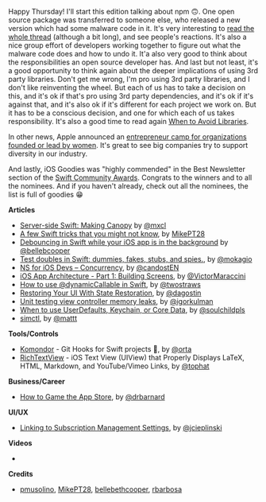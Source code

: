 Happy Thursday! I'll start this edition talking about npm 🙃. One open source package was transferred to someone else, who released a new version which had some malware code in it. It's very interesting to [read the whole thread](https://github.com/dominictarr/event-stream/issues/116) (although a bit long), and see people's reactions. It's also a nice group effort of developers working together to figure out what the malware code does and how to undo it. It'a also very good to think about the responsibilities an open source developer has. And last but not least, it's a good opportunity to think again about the deeper implications of using 3rd party libraries. Don't get me wrong, I'm pro using 3rd party libraries, and I don't like reinventing the wheel. But each of us has to take a decision on this, and it's ok if that's pro using 3rd party dependencies, and it's ok if it's against that, and it's also ok if it's different for each project we work on. But it has to be a conscious decision, and one for which each of us takes responsibility. It's also a good time to read again [When to Avoid Libraries](https://sandofsky.com/blog/third-party-libraries.html).

In other news, Apple announced an [entrepreneur camp for organizations founded or lead by women](https://developer.apple.com/entrepreneur-camp/). It's great to see big companies try to support diversity in our industry. 

And lastly, iOS Goodies was "highly commended" in the Best Newsletter section of the [Swift Community Awards](https://www.hackingwithswift.com/awards). Congrats to the winners and to all the nominees. And if you haven't already, check out all the nominees, the list is full of goodies 😁

**Articles**

* [Server-side Swift: Making Canopy](https://medium.com/@mxcl/server-side-swift-making-canopy-2-6-95c318a3bb89) by [@mxcl](https://twitter.com/mxcl)
* [A few Swift tricks that you might not know](https://medium.com/@mpesate/a-few-swift-tricks-that-you-might-not-know-7d14afbd5f71), by [MikePT28](https://twitter.com/mikept28)
* [Debouncing in Swift while your iOS app is in the background](http://blog.hellocode.co/post/debounce-swift/) by [@bellebcooper](http://www.twitter.com/bellebcooper)
* [Test doubles in Swift: dummies, fakes, stubs, and spies.](https://www.mokacoding.com/blog/swift-test-doubles/), by [@mokagio](https://twitter.com/mokagio)
* [NS for iOS Devs – Concurrency](https://theswiftpost.co/concurrency/), by [@candostEN](https://twitter.com/candostEN)
* [iOS App Architecture - Part 1: Building Screens](https://gist.github.com/vmaraccini/983349d95556dd55e3f2ceaf32ebba74), by [@VictorMaraccini](https://twitter.com/VictorMaraccini)
* [How to use @dynamicCallable in Swift](https://www.hackingwithswift.com/articles/134/how-to-use-dynamiccallable-in-swift), by [@twostraws](https://twitter.com/twostraws)
* [Restoring Your UI With State Restoration](https://agostini.tech/2018/11/25/restoring-your-ui-with-state-restoration/), by [@dagostin](https://twitter.com/dagostin)
* [Unit testing view controller memory leaks](https://blog.kulman.sk/unit-testing-memory-leaks/), by [@igorkulman](https://twitter.com/igorkulman)
* [When to use UserDefaults, Keychain, or Core Data](https://fluffy.es/persist-data/), by [@soulchildpls](https://twitter.com/soulchildpls)
* [simctl](https://nshipster.com/simctl/), by [@mattt](https://twitter.com/mattt)

**Tools/Controls**

* [Komondor](https://github.com/orta/Komondor) - Git Hooks for Swift projects 🐩, by [@orta](https://twitter.com/orta/)
* [RichTextView](https://github.com/tophat/RichTextView) - iOS Text View (UIView) that Properly Displays LaTeX, HTML, Markdown, and YouTube/Vimeo Links, by [@tophat](https://twitter.com/tophat)

**Business/Career**

* [How to Game the App Store](http://davidbarnard.com/post/180568817995/how-to-game-the-app-store), by [@drbarnard](https://twitter.com/drbarnard)

**UI/UX**

* [Linking to Subscription Management Settings](https://joecieplinski.com/blog/2018/11/26/linking-to-subscription-management-settings/), by [@jcieplinski](http://twitter.com/jcieplinski)

**Videos**

* 

**Credits**

* [pmusolino](https://github.com/pmusolino), [MikePT28](https://github.com/MikePT28), [bellebethcooper](https://github.com/bellebethcooper/), [rbarbosa](https://github.com/rbarbosa)
